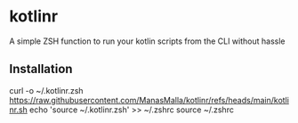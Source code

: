 # kotlinr

A simple ZSH function to run your kotlin scripts from the CLI without hassle

## Installation

curl -o ~/.kotlinr.zsh https://raw.githubusercontent.com/ManasMalla/kotlinr/refs/heads/main/kotlinr.sh 
echo 'source ~/.kotlinr.zsh' >> ~/.zshrc 
source ~/.zshrc
